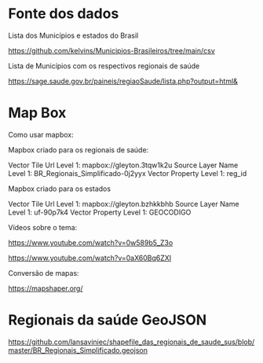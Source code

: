 # Fonte dos dados

Lista dos Municípios e estados do Brasil

https://github.com/kelvins/Municipios-Brasileiros/tree/main/csv

Lista de Municípios com os respectivos regionais de saúde

https://sage.saude.gov.br/paineis/regiaoSaude/lista.php?output=html&

# Map Box

Como usar mapbox:

Mapbox criado para os regionais de saúde:

Vector Tile Url Level 1: mapbox://gleyton.3tqw1k2u
Source Layer Name Level 1: BR_Regionais_Simplificado-0j2yyx
Vector Property Level 1: reg_id

Mapbox criado para os estados

Vector Tile Url Level 1: mapbox://gleyton.bzhkkbhb
Source Layer Name Level 1: uf-90p7k4
Vector Property Level 1: GEOCODIGO

Vídeos sobre o tema:

https://www.youtube.com/watch?v=0w589b5_Z3o

https://www.youtube.com/watch?v=0aX60Bq6ZXI

Conversão de mapas:

https://mapshaper.org/

# Regionais da saúde GeoJSON

https://github.com/lansaviniec/shapefile_das_regionais_de_saude_sus/blob/master/BR_Regionais_Simplificado.geojson
